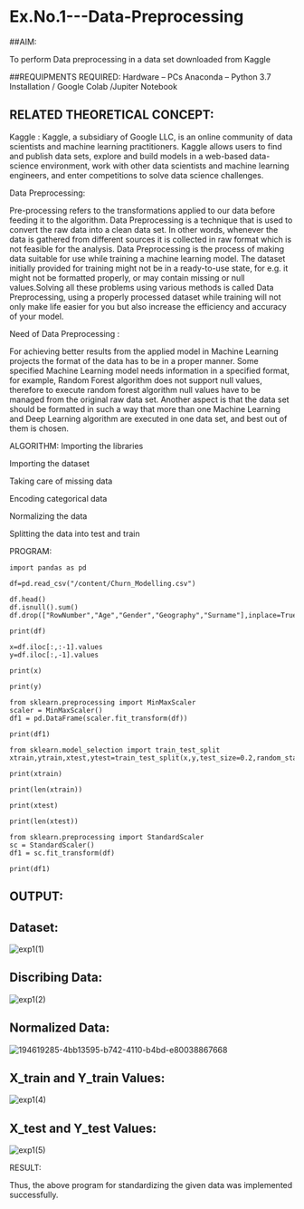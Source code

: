# Ex.No.1---Data-Preprocessing
##AIM:

To perform Data preprocessing in a data set downloaded from Kaggle

##REQUIPMENTS REQUIRED:
Hardware – PCs
Anaconda – Python 3.7 Installation / Google Colab /Jupiter Notebook

## RELATED THEORETICAL CONCEPT:

Kaggle :
Kaggle, a subsidiary of Google LLC, is an online community of data scientists and machine learning practitioners. Kaggle allows users to find and publish data sets, explore and build models in a web-based data-science environment, work with other data scientists and machine learning engineers, and enter competitions to solve data science challenges.

Data Preprocessing:

Pre-processing refers to the transformations applied to our data before feeding it to the algorithm. Data Preprocessing is a technique that is used to convert the raw data into a clean data set. In other words, whenever the data is gathered from different sources it is collected in raw format which is not feasible for the analysis.
Data Preprocessing is the process of making data suitable for use while training a machine learning model. The dataset initially provided for training might not be in a ready-to-use state, for e.g. it might not be formatted properly, or may contain missing or null values.Solving all these problems using various methods is called Data Preprocessing, using a properly processed dataset while training will not only make life easier for you but also increase the efficiency and accuracy of your model.

Need of Data Preprocessing :

For achieving better results from the applied model in Machine Learning projects the format of the data has to be in a proper manner. Some specified Machine Learning model needs information in a specified format, for example, Random Forest algorithm does not support null values, therefore to execute random forest algorithm null values have to be managed from the original raw data set.
Another aspect is that the data set should be formatted in such a way that more than one Machine Learning and Deep Learning algorithm are executed in one data set, and best out of them is chosen.


ALGORITHM:
Importing the libraries

Importing the dataset

Taking care of missing data

Encoding categorical data

Normalizing the data

Splitting the data into test and train

PROGRAM:
```
import pandas as pd

df=pd.read_csv("/content/Churn_Modelling.csv")

df.head()
df.isnull().sum()
df.drop(["RowNumber","Age","Gender","Geography","Surname"],inplace=True,axis=1)

print(df)

x=df.iloc[:,:-1].values
y=df.iloc[:,-1].values

print(x)

print(y)

from sklearn.preprocessing import MinMaxScaler
scaler = MinMaxScaler()
df1 = pd.DataFrame(scaler.fit_transform(df))

print(df1)

from sklearn.model_selection import train_test_split
xtrain,ytrain,xtest,ytest=train_test_split(x,y,test_size=0.2,random_state=2)

print(xtrain)

print(len(xtrain))

print(xtest)

print(len(xtest))

from sklearn.preprocessing import StandardScaler
sc = StandardScaler()
df1 = sc.fit_transform(df)

print(df1)
```

## OUTPUT:
## Dataset:

![exp1(1)](https://user-images.githubusercontent.com/112338645/195977638-87e9a9bf-3a28-4150-b4bd-ecb9733abcd9.png)

## Discribing Data:

![exp1(2)](https://user-images.githubusercontent.com/112338645/195977670-71ef8eb7-770a-4662-8ae9-94daff53d00d.png)

## Normalized Data:

![194619285-4bb13595-b742-4110-b4bd-e80038867668](https://user-images.githubusercontent.com/112338645/195977707-3e129c27-b740-4e8b-9f9b-072e89ce338b.png)

## X_train and Y_train Values:

![exp1(4)](https://user-images.githubusercontent.com/112338645/195977758-e025cab3-c211-4378-8af0-1fb418ac299c.png)

## X_test and Y_test Values:

![exp1(5)](https://user-images.githubusercontent.com/112338645/195977794-aede1605-559d-45e9-8391-ded3c650116b.png)

RESULT:

Thus, the above program for standardizing the given data was implemented successfully.
